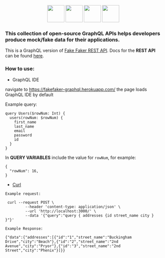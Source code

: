 <div align="center">
  <img width="55" src="https://raw.githubusercontent.com/gilbarbara/logos/master/logos/graphql.svg"/>
  <img width="55" src="https://user-images.githubusercontent.com/41551585/164946645-3b1c1a78-e077-4481-8c45-6509a5bb4260.svg"/>
  <img width="55" src="https://user-images.githubusercontent.com/41551585/164946644-7ba6dd2e-023a-41a5-b514-9a0b0c43fada.svg"/>
  <img width="55" src="https://raw.githubusercontent.com/gilbarbara/logos/master/logos/eslint.svg"/>
</div>


### This collection of open-source GraphQL APIs helps developers produce mock/fake data for their applications.

This is a GraphQL version of [Fake Faker REST API](https://github.com/Fake-faker-API/Fake-faker-REST-API). 
Docs for the **REST API** can be found [here](https://fakefaker-docs.herokuapp.com]).


### How to use:

- GraphQL IDE

navigate to https://fakefaker-graphql.herokuapp.com/
the page loads GraphQL IDE by default

Example query:

```
query Users($rowNum: Int) {
  users(rowNum: $rowNum) {
    first_name
    last_name
    email
    password
    id
  }
}
```
In **QUERY VARIABLES** include the value for `rowNum`, for example:
```
{
  "rowNum": 16,
}
```


- [Curl](https://curl.se/)

`Example request:`
```
 curl --request POST \
         --header 'content-type: application/json' \
         --url 'http://localhost:3000/' \
         --data '{"query":"query { addresses {id street_name city } }"}'
```

`Example Response:`

```
{"data":{"addresses":[{"id":"1","street_name":"Buckingham Drive","city":"Beach"},{"id":"2","street_name":"2nd Avenue","city":"Pryor"},{"id":"3","street_name":"2nd Street","city":"Phenix"}]}}
```



